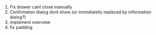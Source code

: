 1. Fix drawer cant close manually
2. Confirmaton dialog dont show (or immidiatelly replaced by information dialog?)
3. implement overview
4. fix padding